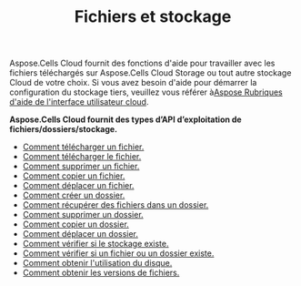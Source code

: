 ﻿---
title: Fichiers et stockage
second_title: Aspose.Cells Cloud Documen
type: docs
url: /fr/files-and-storage/
aliases: [/working-with-files-and-storage-using-aspose-cells-cloud/]
keywords: Learn how to work with Aspose Cells Cloud file storage
description: Découvrez comment utiliser le stockage de fichiers cloud Aspose Cells. Le SDK prend en charge différents types de langages de développement. Ils incluent Android, C#, Go, Java, NodeJS, Perl, PHP, Python, Ruby et Swift.
weight: 100
---
Aspose.Cells Cloud fournit des fonctions d'aide pour travailler avec les fichiers téléchargés sur Aspose.Cells Cloud Storage ou tout autre stockage Cloud de votre choix. Si vous avez besoin d'aide pour démarrer la configuration du stockage tiers, veuillez vous référer à[Aspose Rubriques d'aide de l'interface utilisateur cloud](https://docs.aspose.cloud/display/totalcloud/Aspose+Cloud+UI+Help+Topics).

**Aspose.Cells Cloud fournit des types d’API d’exploitation de fichiers/dossiers/stockage.**
- [Comment télécharger un fichier.](/cells/fr/file/upload/)
- [Comment télécharger le fichier.](/cells/fr/file/download/)
- [Comment supprimer un fichier.](/cells/fr/file/delete/)
- [Comment copier un fichier.](/cells/fr/file/copy/)
- [Comment déplacer un fichier.](/cells/fr/file/move/)
- [Comment créer un dossier.](/cells/fr/folder/create/)
- [Comment récupérer des fichiers dans un dossier.](/cells/fr/folder/get-files/)
- [Comment supprimer un dossier.](/cells/fr/folder/delete/)
- [Comment copier un dossier.](/cells/fr/folder/copy/)
- [Comment déplacer un dossier.](/cells/fr/folder/move/)
- [Comment vérifier si le stockage existe.](/cells/fr/storage/exist/)
- [Comment vérifier si un fichier ou un dossier existe.](/cells/fr/storage/object-exists/)
- [Comment obtenir l'utilisation du disque.](/cells/fr/storage/disc-usage/)
- [Comment obtenir les versions de fichiers.](/cells/fr/storage/file-versions/)    
